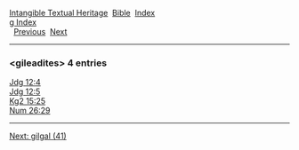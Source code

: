 [Intangible Textual Heritage](../../index)  [Bible](../index) 
[Index](index)   
[g Index](_g_)  
  [Previous](c04752)  [Next](c04754) 

------------------------------------------------------------------------

### &lt;gileadites&gt; 4 entries

[Jdg 12:4](../kjv/jdg012.htm#004)  
[Jdg 12:5](../kjv/jdg012.htm#005)  
[Kg2 15:25](../kjv/kg2015.htm#025)  
[Num 26:29](../kjv/num026.htm#029)  

------------------------------------------------------------------------

[Next: gilgal (41)](c04754)
